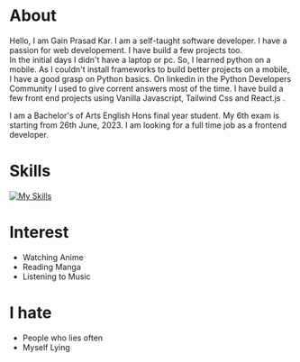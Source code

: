 # About   
Hello, I am Gain Prasad Kar. I am a self-taught software developer. I have a passion for web developement. I have build a few projects too.  
In the initial days I didn't have a laptop or pc. So, I learned python on a mobile. As I couldn't install frameworks to build better projects on a mobile, I have a good grasp on Python basics. On linkedin in the Python Developers Community I used to give corrent answers most of the time. I have build a few front end projects using Vanilla Javascript, Tailwind Css and React.js .  

I am a Bachelor's of Arts English Hons final year student. My 6th exam is starting from 26th June, 2023.  I am looking for a full time job as a frontend developer.  

# Skills   
[![My Skills](https://skillicons.dev/icons?i=html,css,js,py,react,tailwind,vscode,git,github,vite)](https://skillicons.dev)


# Interest  
- Watching Anime
- Reading Manga 
- Listening to Music 

# I hate  
- People who lies often
- Myself Lying 
